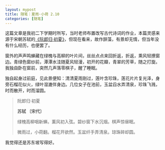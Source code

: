 ```yaml
---
layout: mypost
title: 随笔｜夏雨·小荷 2.10
categories: [随笔]
---
```

这篇文章是我初二下学期时所写，当时老师布置改写古代诗词的作业，本篇灵感来源于宋朝苏轼的[《阮郎归·初夏》](https://so.gushiwen.org/shiwenv_09326627a183.aspx)，但现在看来，故作辞藻，有景却无情，但当年没有什么经历，也便罢了。

窗外的声声鸣蝉藏在绿槐与高柳的叶片间，丝丝点点来回折返，折返，熏风轻撩窗边。青绿色窗纱前，潭潭水洼随夏风轻漫，初开的花瓣，青翠的芳草，随之打旋。我独自卧在窗前，突然几声落零棋子，醒了睡眠。
  
独自起身过前庭，见此景便知：清清夏雨刚过，莲叶含珍珠，莲花片片复光泽，身旁石榴花似火，绿叶湿漉伴身边。几位女子在池前，玉盆舀水弄清泉，珍珠飞溅，时而散开，时而溜圆。

> 阮郎归·初夏
> 
> **苏轼 〔宋代〕**
> 
> 绿槐高柳咽新蝉。薰风初入弦。碧纱窗下水沉烟。棋声惊昼眠。
>
> 微雨过，小荷翻。榴花开欲然。玉盆纤手弄清泉。琼珠碎却圆。

我觉得还是苏东坡写得好。
